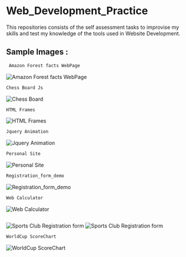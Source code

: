 # Web_Development_Practice
This repositories consists of the self assessment tasks to improvise my skills and test my knowledge of the tools used in Website Development.


## Sample Images :

```bash
 Amazon Forest facts WebPage
```
![Amazon Forest facts WebPage](https://github.com/Abhishek100100/Web_Development_Practice/blob/master/Amazon%20Forest%20facts%20WebPage/snaps/Screenshot%20(126).png)



```bash
Chess Board Js
```
![Chess Board ](https://github.com/Abhishek100100/Web_Development_Practice/blob/master/Chess%20Board%20CSS/snaps2/6.2.png)

```bash
HTML Frames
```
![HTML Frames](https://github.com/Abhishek100100/Web_Development_Practice/blob/master/HTML%20Frames/snaps/Screenshot%20(124).png)


```bash
Jquery Animation
```
![Jquery Animation](https://github.com/Abhishek100100/Web_Development_Practice/blob/master/Jquery%20Animation/snaps/Screenshot%20(138).png)


```bash
Personal Site
```
![Personal Site](https://github.com/Abhishek100100/Web_Development_Practice/blob/master/Personal%20Site/snaps/Screenshot%20(129).png)


```bash
Registration_form_demo
```
![Registration_form_demo](https://github.com/Abhishek100100/Web_Development_Practice/blob/master/Registration_form_demo/snaps/2a.png)


```bash
Web Calculator
```
![Web Calculator](https://github.com/Abhishek100100/Web_Development_Practice/blob/master/Web%20Calculator/snaps/Screenshot%20(133).png)


```bash
```
![Sports Club Registration form](https://github.com/Abhishek100100/Web_Development_Practice/blob/master/Sports%20Club%20Registration%20form/snaps/Screenshot%20(112).png)
![Sports Club Registration form](https://github.com/Abhishek100100/Web_Development_Practice/blob/master/Sports%20Club%20Registration%20form/snaps/Screenshot%20(113).png)


```bash
WorldCup ScoreChart
```
![WorldCup ScoreChart](https://github.com/Abhishek100100/Web_Development_Practice/blob/master/WorldCup%20ScoreChart/snaps/Screenshot%20(122).png)



```bash
```


```bash
```


```bash
```
